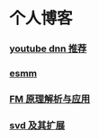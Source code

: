# 个人博客


### [youtube dnn  推荐](https://github.com/feng1008/recsys/blob/master/docs/Deep%20Neural%20Networks%20for%20YouTube%20Recommendations.md)

### [esmm](https://github.com/feng1008/recsys/blob/master/docs/esmm.md)

### [FM 原理解析与应用](https://github.com/feng1008/recsys/blob/master/docs/深度学习常见优化算法及其在推荐系统上的应用.md)

### [svd 及其扩展](https://github.com/feng1008/recsys/blob/master/docs/svd与推荐系统.md)

